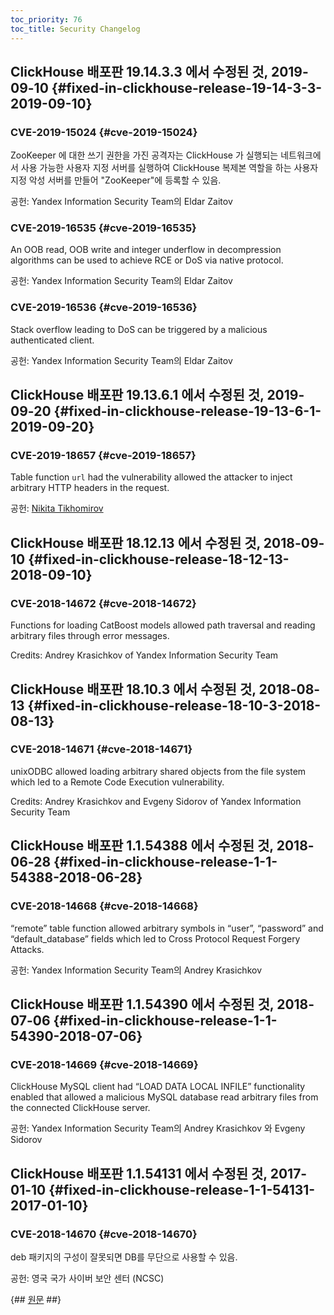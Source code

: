 ```yaml
---
toc_priority: 76
toc_title: Security Changelog
---
```


## ClickHouse 배포판 19.14.3.3 에서 수정된 것, 2019-09-10 {#fixed-in-clickhouse-release-19-14-3-3-2019-09-10}

### CVE-2019-15024 {#cve-2019-15024}

ZooKeeper 에 대한 쓰기 권한을 가진 공격자는 ClickHouse 가 실행되는 네트워크에서 사용 가능한 사용자 지정 서버를 실행하여 ClickHouse 복제본 역할을 하는 사용자 지정 악성 서버를 만들어 "ZooKeeper"에 등록할 수 있음. 

공헌: Yandex Information Security Team의 Eldar Zaitov

### CVE-2019-16535 {#cve-2019-16535}

Аn OOB read, OOB write and integer underflow in decompression algorithms can be used to achieve RCE or DoS via native protocol.

공헌: Yandex Information Security Team의 Eldar Zaitov

### CVE-2019-16536 {#cve-2019-16536}

Stack overflow leading to DoS can be triggered by a malicious authenticated client.

공헌: Yandex Information Security Team의 Eldar Zaitov

## ClickHouse 배포판 19.13.6.1 에서 수정된 것, 2019-09-20 {#fixed-in-clickhouse-release-19-13-6-1-2019-09-20}

### CVE-2019-18657 {#cve-2019-18657}

Table function `url` had the vulnerability allowed the attacker to inject arbitrary HTTP headers in the request.

공헌: [Nikita Tikhomirov](https://github.com/NSTikhomirov)

## ClickHouse 배포판 18.12.13 에서 수정된 것, 2018-09-10 {#fixed-in-clickhouse-release-18-12-13-2018-09-10}

### CVE-2018-14672 {#cve-2018-14672}

Functions for loading CatBoost models allowed path traversal and reading arbitrary files through error messages.

Credits: Andrey Krasichkov of Yandex Information Security Team

## ClickHouse 배포판 18.10.3 에서 수정된 것, 2018-08-13 {#fixed-in-clickhouse-release-18-10-3-2018-08-13}

### CVE-2018-14671 {#cve-2018-14671}

unixODBC allowed loading arbitrary shared objects from the file system which led to a Remote Code Execution vulnerability.

Credits: Andrey Krasichkov and Evgeny Sidorov of Yandex Information Security Team

## ClickHouse 배포판 1.1.54388 에서 수정된 것, 2018-06-28 {#fixed-in-clickhouse-release-1-1-54388-2018-06-28}

### CVE-2018-14668 {#cve-2018-14668}

“remote” table function allowed arbitrary symbols in “user”, “password” and “default_database” fields which led to Cross Protocol Request Forgery Attacks.

공헌: Yandex Information Security Team의 Andrey Krasichkov

## ClickHouse 배포판 1.1.54390 에서 수정된 것, 2018-07-06 {#fixed-in-clickhouse-release-1-1-54390-2018-07-06}

### CVE-2018-14669 {#cve-2018-14669}

ClickHouse MySQL client had “LOAD DATA LOCAL INFILE” functionality enabled that allowed a malicious MySQL database read arbitrary files from the connected ClickHouse server.

공헌: Yandex Information Security Team의 Andrey Krasichkov 와 Evgeny Sidorov

## ClickHouse 배포판 1.1.54131 에서 수정된 것, 2017-01-10 {#fixed-in-clickhouse-release-1-1-54131-2017-01-10}

### CVE-2018-14670 {#cve-2018-14670}

deb 패키지의 구성이 잘못되면 DB를 무단으로 사용할 수 있음.

공헌: 영국 국가 사이버 보안 센터 (NCSC)

{## [원문](https://clickhouse.tech/docs/en/security_changelog/) ##}
